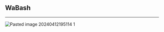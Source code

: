 ## WaBash
-------------------------------
![Pasted image 20240412195114 1](https://github.com/alexsandusf/CTFWriteups/assets/162010016/0586ca12-a42b-45cd-b6bf-84d301da140b)

